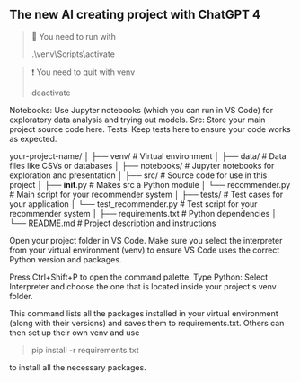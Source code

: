## The new AI creating project with ChatGPT 4

> 📘 You need to run with
>
> .\venv\Scripts\activate

> ❗️ You need to quit with venv
>
> deactivate

Notebooks: Use Jupyter notebooks (which you can run in VS Code) for exploratory data analysis and trying out models.
Src: Store your main project source code here.
Tests: Keep tests here to ensure your code works as expected.

your-project-name/
│
├── venv/                   # Virtual environment
│
├── data/                   # Data files like CSVs or databases
│
├── notebooks/              # Jupyter notebooks for exploration and presentation
│
├── src/                    # Source code for use in this project
│   ├── __init__.py         # Makes src a Python module
│   └── recommender.py      # Main script for your recommender system
│
├── tests/                  # Test cases for your application
│   └── test_recommender.py # Test script for your recommender system
│
├── requirements.txt        # Python dependencies
│
└── README.md               # Project description and instructions


Open your project folder in VS Code. Make sure you select the interpreter from your virtual environment (venv) to ensure VS Code uses the correct Python version and packages.

Press Ctrl+Shift+P to open the command palette.
Type Python: Select Interpreter and choose the one that is located inside your project's venv folder.

This command lists all the packages installed in your virtual environment (along with their versions) and saves them to requirements.txt. Others can then set up their own venv and use 

> pip install -r requirements.txt 

to install all the necessary packages.